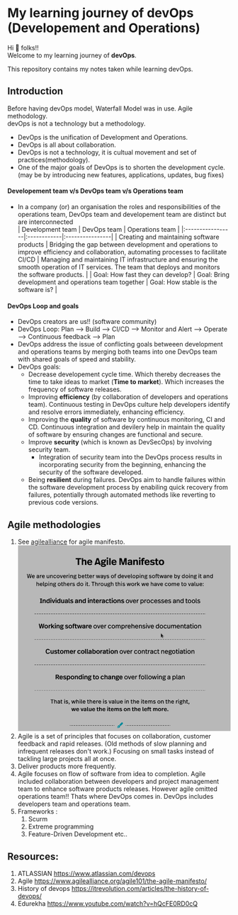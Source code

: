 # My learning journey of devOps (Developement and Operations)

Hi 🙋 folks!!  
Welcome to my learning journey of **devOps**.  

This repository contains my notes taken while learning devOps.  

## Introduction

Before having devOps model, Waterfall Model was in use. Agile methodology.  
devOps is not a technology but a methodology.

- DevOps is the unification of Development and Operations. 
- DevOps is all about collaboration.
- DevOps is not a technology, it is cultual movement and set of practices(methodology).
- One of the major goals of DevOps is to shorten the development cycle. (may be by introducing new features, applications, updates, bug fixes)

#### Developement team v/s DevOps team v/s Operations team
- In a company (or) an organisation the roles and responsibilities of the operations team, DevOps team and developement team are distinct but are interconnected <br/>
    | Development team | DevOps team | Operations team |
    |:-----------------|:------------|:----------------|
    | Creating and maintaining software products | Bridging the gap between development and operations to improve efficiency and collaboration, automating processes to facilitate CI/CD | Managing and maintaining IT infrastructure and ensuring the smooth operation of IT services. The team that deploys and monitors the software products. |
    | Goal: How fast they can develop? | Goal: Bring development and operations team together | Goal: How stable is the software is? |

#### DevOps Loop and goals
- DevOps creators are us!! (software community)
- DevOps Loop: Plan --> Build --> CI/CD --> Monitor and Alert --> Operate --> Continuous feedback --> Plan
- DevOps address the issue of conflicting goals betweeen development and operations teams by merging both teams into one DevOps team with shared goals of speed and stability.
- DevOps goals: 
  - Decrease developement cycle time. Which thereby decreases the time to take ideas to market (**Time to market**). Which increases the frequency of software releases.
  - Improving **efficiency** (by collaboration of developers and operations team). Continuous testing in DevOps culture help developers identify and resolve errors immediately, enhancing efficiency.
  - Improving the **quality** of software by continuous monitoring, CI and CD. Continuous integration and devilery help in maintain the quality of software by ensuring changes are functional and secure.
  - Improve **security** (which is known as DevSecOps) by involving security team. 
    - Integration of security team into the DevOps process results in incorporating security from the beginning, enhancing the security of the software developed.
  - Being **resilient** during failures. DevOps aim to handle failures within the software development process by enabiling quick recovery from failures, potentially through automated methods like reverting to previous code versions.

## Agile methodologies
1) See [agilealliance](https://www.agilealliance.org/agile101/the-agile-manifesto/) for agile manifesto. ![agile manifesto](agile_manifesto.png)
2) Agile is a set of principles that focuses on collaboration, customer feedback and rapid releases. (Old methods of slow planning and infrequent releases don't work.) Focusing on small tasks instead of tackling large projects all at once.
3) Deliver products more frequently.
4) Agile focuses on flow of software from idea to completion. Agile included collaboration between developers and project management team to enhance software products releases. However agile omitted operations team!! Thats where DevOps comes in. DevOps includes developers team and operations team.
5) Frameworks : 
   1) Scurm
   2) Extreme programming
   3) Feature-Driven Development etc..

<!-- ## Table of contents -->

## Resources:

1) ATLASSIAN https://www.atlassian.com/devops
2) Agile https://www.agilealliance.org/agile101/the-agile-manifesto/
3) History of devops https://itrevolution.com/articles/the-history-of-devops/
4) Edurekha https://www.youtube.com/watch?v=hQcFE0RD0cQ
